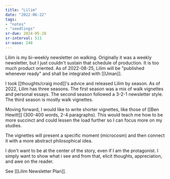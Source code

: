 ```yaml
---
title: "Lilim"
date: "2022-06-22"
tags:
- "notes"
- "seedlings"
sr-due: 2024-05-28
sr-interval: 511
sr-ease: 248
---
```


Lilim is my bi-weekly newsletter on walking. Originally it was a weekly newsletter, but I just couldn't sustain that schedule of production. It is too much product oriented. As of 2022-08-25, Lilim will be "published whenever ready" and shall be integrated with [[Uman]].

I took [[thoughts/craig mod]]'s advice and released Lilim by season. As of 2022, Lilim has three seasons. The first season was a mix of walk vignettes and personal essays. The second season followed a 3-2-1 newsletter style. The third season is mostly walk vignettes.

Moving forward, I would like to write shorter vignettes, like those of [[Ben Hewitt]] (300-400 words, 2-4 paragraphs). This would teach me how to be more succinct and could lessen the load further so I can focus more on my studies.

The vignettes will present a specific moment (microcosm) and then connect it with a more abstract philosophical idea.

I don't want to be at the center of the story, even if I am the protagonist. I simply want to show what i see and from that, elicit thoughts, appreciation, and awe on the reader.

See [[Lilim Newsletter Plan]].
